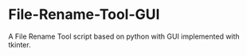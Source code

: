 # File-Rename-Tool-GUI
A File Rename Tool script based on python with GUI implemented with tkinter. 
